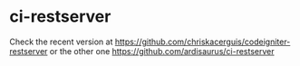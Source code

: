 # ci-restserver
Check the recent version at https://github.com/chriskacerguis/codeigniter-restserver
or the other one https://github.com/ardisaurus/ci-restserver
